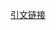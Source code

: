 [引文链接](https://github.com/sunmiao0301/leetcode-master/blob/master/problems/%E5%89%8D%E5%BA%8F/%E5%88%B7%E4%BA%86%E8%BF%99%E4%B9%88%E5%A4%9A%E9%A2%98%EF%BC%8C%E4%BD%A0%E4%BA%86%E8%A7%A3%E8%87%AA%E5%B7%B1%E4%BB%A3%E7%A0%81%E7%9A%84%E5%86%85%E5%AD%98%E6%B6%88%E8%80%97%E4%B9%88%EF%BC%9F.md)
